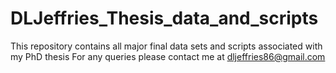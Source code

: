 # DLJeffries_Thesis_data_and_scripts
This repository contains all major final data sets and scripts associated with my PhD thesis
For any queries please contact me at dljeffries86@gmail.com

